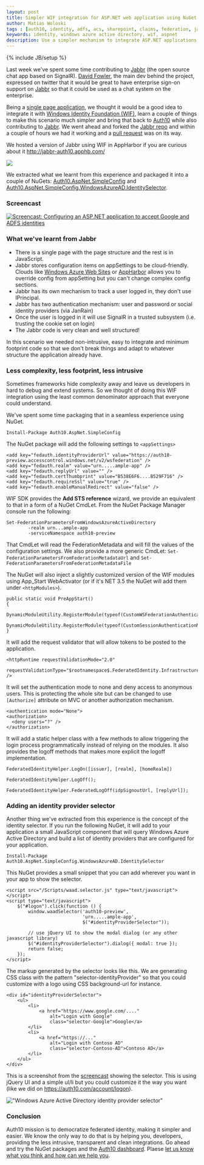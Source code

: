 ```yaml
---
layout: post
title: Simpler WIF integration for ASP.NET web application using NuGet and cloud friendly appSettings
author: Matias Woloski
tags : [auth10, identity, adfs, acs, sharepoint, claims, federation, jabbr]
keywords: identity, windows azure active directory, wif, aspnet
description: Use a simpler mechanism to integrate ASP.NET applications with WIF using cloud friendly appSettings and NuGet
---
```

{% include JB/setup %}

Last week we've spent some time contributing to [Jabbr](https://github.com/davidfowl/JabbR) (the open source chat app based on SignalR). [David Fowler](https://twitter.com/davidfowl), the main dev behind the project, expressed on twitter that it would be great to have enterprise sign-on support on [Jabbr](https://github.com/davidfowl/JabbR) so that it could be used as a chat system on the enterprise. 

Being a [single page application](http://en.wikipedia.org/wiki/Single-page_application), we thought it would be a good idea to integrate it with [Windows Identity Foundation (WIF)](http://msdn.microsoft.com/en-us/security/aa570351.aspx), learn a couple of things to make this scenario much simpler and bring that back to [Auth10](http://auth10.com) while also contributing to [Jabbr](https://github.com/davidfowl/JabbR). We went ahead and forked the [Jabbr repo](https://github.com/davidfowl/JabbR) and within a couple of hours we had it working and a [pull request](https://github.com/davidfowl/JabbR/pull/525) was on its way.

We hosted a version of Jabbr using WIF in AppHarbor if you are curious about it 
<http://jabbr-auth10.apphb.com/>

<a href="http://jabbr-auth10.apphb.com/" title="Jabbr with enterprise signle sign on using WIF in AppHarbor" target="_blank"><img src="http://puu.sh/JSUJ" /></a>

We extracted what we learnt from this experience and packaged it into a couple of NuGets: [Auth10.AspNet.SimpleConfig](http://nuget.org/packages/Auth10.AspNet.SimpleConfig) and [Auth10.AspNet.SimpleConfig.WindowsAzureAD.IdentitySelector](http://nuget.org/packages/Auth10.AspNet.SimpleConfig.WindowsAzureAD.IdentitySelector). 

<!-- end preview -->

### Screencast

<a href="http://www.youtube.com/watch?v=Ev9aUmxQTCc" target="_blank" title="Screencast: Configuring an ASP.NET application to accept Google and ADFS identities"><img alt="Screencast: Configuring an ASP.NET application to accept Google and ADFS identities" src="http://puu.sh/JRHy" /></a>

### What we've learnt from Jabbr

* There is a single page with the page structure and the rest is in JavaScript.
* Jabbr stores configuration items on appSettings to be cloud-friendly. Clouds like [Windows Azure Web Sites](https://www.windowsazure.com/en-us/home/scenarios/web-sites/) or [AppHarbor](https://appharbor.com/) allows you to override config from appSetting but you can't change complex config sections.
* Jabbr has its own mechanism to track a user logged in, they don't use IPrincipal.
* Jabbr has two authentication mechanism: user and password or social identity providers (via JanRain)
* Once the user is logged in it will use SignalR in a trusted subsystem (i.e. trusting the cookie set on login)
* The Jabbr code is very clean and well structured!

In this scenario we needed non-intrusive, easy to integrate and minimum footprint code so that we don't break things and adapt to whatever structure the application already have.

### Less complexity, less footprint, less intrusive

Sometimes frameworks hide complexity away and leave us developers in hard to debug and extend systems. So we thought of doing this WIF integration using the least common denominator approach that everyone could understand.

We've spent some time packaging that in a seamless experience using NuGet.

	Install-Package Auth10.AspNet.SimpleConfig

The NuGet package will add the following settings to `<appSettings>`

	<add key="fedauth.identityProviderUrl" value="https://auth10-preview.accesscontrol.windows.net/v2/wsfederation" />
    <add key="fedauth.realm" value="urn.....ample-app" />
    <add key="fedauth.replyUrl" value="" />
    <add key="fedauth.certThumbprint" value="B538E6F6....B529F716" />
    <add key="fedauth.requireSsl" value="true" />
    <add key="fedauth.enableManualRedirect" value="false" />

WIF SDK provides the **Add STS reference** wizard, we provide an equivalent to that in a form of a NuGet CmdLet. From the NuGet Package Manager console run the following:

	Set-FederationParametersFromWindowsAzureActiveDirectory 
			-realm urn...ample-app 
			-serviceNamespace auth10-preview

That CmdLet will read the FederationMetadata and will fill the values of the configuration settings. We also provide a more generic CmdLet: `Set-FederationParametersFromFederationMetadataUrl` and `Set-FederationParametersFromFederationMetadataFile`

The NuGet will also inject a slightly customized version of the WIF modules using App_Start WebActivator (or if it's NET 3.5 the NuGet will add them under `<httpModules>`).

	public static void PreAppStart()
    {
        DynamicModuleUtility.RegisterModule(typeof(CustomWSFederationAuthenticationModule));
        DynamicModuleUtility.RegisterModule(typeof(CustomSessionAuthenticationModule));
    }

It will add the request validator that will allow tokens to be posted to the application.

	<httpRuntime requestValidationMode="2.0" 
				 requestValidationType="$rootnamespace$.FederatedIdentity.Infrastructure.AllowTokenPostRequestValidator" />

It will set the authentication mode to none and deny access to anonymous users. This is protecting the whole site but can be changed to use `[Authorize]` attribute on MVC or another authorization mechanism.

    <authentication mode="None">
	<authorization>
      <deny users="?" />
    </authorization>

It will add a static helper class with a few methods to allow triggering the login process programmatically instead of relying on the modules. It also provides the logoff methods that makes more explicit the logoff implementation.

	FederatedIdentityHelper.LogOn([issuer], [realm], [homeRealm])

	FederatedIdentityHelper.LogOff();

	FederatedIdentityHelper.FederatedLogOff(idpSignoutUrl, [replyUrl]);

### Adding an identity provider selector

Another thing we've extracted from this experience is the concept of the identity selector. If you run the following NuGet, it will add to your application a small JavaScript component that will query Windows Azure Active Directory and build a list of identity providers that are configured for your application.

	Install-Package Auth10.AspNet.SimpleConfig.WindowsAzureAD.IdentitySelector

This NuGet provides a small snippet that you can add wherever you want in your app to show the selector.

	<script src="/Scripts/waad.selector.js" type="text/javascript"></script>
    <script type="text/javascript">
        $("#logon").click(function () {
            window.waadSelector('auth10-preview',
                                'urn.....ample-app',
                                $("#identityProviderSelector"));

            // use jQuery UI to show the modal dialog (or any other javascript library)
            $("#identityProviderSelector").dialog({ modal: true });
            return false;
        });
    </script>

The markup generated by the selector looks like this. We are generating CSS class with the pattern "selector-identityProvider" so that you could customize with a logo using CSS background-url for instance.

	<div id="identityProviderSelector">
		<ul>
			<li>
				<a href="https://www.google.com/...." 
					alt="Login with Google" 
					class="selector-Google">Google</a>
			</li>
			<li>
				<a href="https://..." 
					alt="Login with Contoso AD" 
					class="selector-Contoso-AD">Contoso AD</a>
			</li>
		</ul>
	</div>


This is a screenshot from the [screencast](http://www.youtube.com/watch?v=Ev9aUmxQTCc) showing the selector. This is using jQuery UI and a simple ul/li but you could customize it the way you want (like we did on <https://auth10.com/account/logon>).

!["Windows Azure Active Directory identity provider selector"](http://puu.sh/JSit)

### Conclusion

Auth10 mission is to democratize federated identity, making it simpler and easier. We know the only way to do that is by helping you, developers, providing the less intrusive, transparent and clean integrations. Go ahead and try the NuGet packages and the [Auth10 dashboard](http://auth10.com). Plaese [let us know what you think and how can we help you](http://auth10.uservoice.com).

